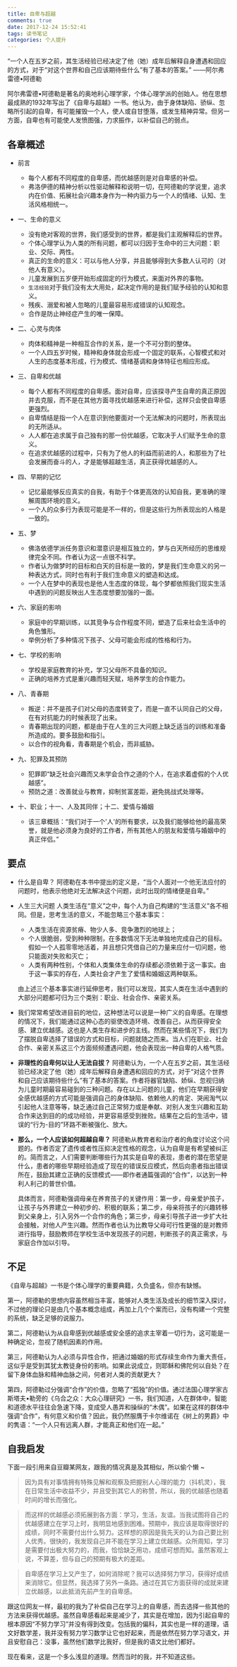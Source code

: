 ```yaml
---
title: 自卑与超越
comments: true
date: 2017-12-24 15:52:41
tags: 读书笔记
categories: 个人提升
---
```

“一个人在五岁之前，其生活经验已经决定了他（她）成年后解释自身遭遇和回应的方式，对于“对这个世界和自己应该期待些什么”有了基本的答案。” ——阿尔弗雷德•阿德勒

<!-- more -->

阿尔弗雷德•阿德勒是著名的奥地利心理学家，个体心理学派的创始人。他在思想最成熟的1932年写出了《自卑与超越》一书。他认为，由于身体缺陷、骄纵、忽略所引起的自卑，有可能摧毁一个人，使人或自甘堕落，或发生精神异常。但另一方面，自卑也有可能使人发愤图强，力求振作，以补偿自己的弱点。


## 各章概述

- 前言
  - 每个人都有不同程度的自卑感，而优越感则是对自卑感的补偿。
  - 弗洛伊德的精神分析以性驱动解释和说明一切，在阿德勒的学说里，追求内在价值、拓展社会兴趣本身作为一种内驱力与一个人的情绪、认知、生活风格相统一。


- 一、生命的意义
  - 没有绝对客观的世界，我们感受到的世界，都是我们主观解释后的世界。
  - 个体心理学认为人类的所有问题，都可以归因于生命中的三大问题：职业、交际、两性。
  - 真正的生命的意义：可以与他人分享，并且能够得到大多数人认可的（对他人有意义）。
  - 儿童发展到五岁便开始形成固定的行为模式，来面对外界的事物。
  - `生活经验`对于我们没有太大用处，起决定作用的是我们赋予经验的认知和意义。
  - 残疾、溺爱和被人忽略的儿童最容易形成错误的认知观念。
  - 合作是防止神经症产生的唯一保障。


- 二、心灵与肉体
  - 肉体和精神是一种相互合作的关系，是一个不可分割的整体。
  - 一个人四五岁时候，精神和身体就会形成一个固定的联系，心智模式和对人生的态度基本形成，行为模式、情绪基调和身体特征也相应形成。


- 三、自卑和优越
  - 每个人都有不同程度的自卑感。面对自卑，应该探寻产生自卑的真正原因并去克服，而不是在其他方面寻找优越感来进行补偿，这样只会使自卑感更强烈。
  - 自卑情结是指一个人在意识到他要面对一个无法解决的问题时，所表现出的无所适从。
  - 人人都在追求属于自己独有的那一份优越感，它取决于人们赋予生命的意义。
  - 在追求优越感的过程中，只有为了他人的利益而前进的人，和那些为了社会发展而奋斗的人，才是能够超越生活，真正获得优越感的人。


- 四、早期的记忆
  - 记忆最能够反应真实的自我，有助于个体更高效的认知自我，更准确的理解周围环境的意义。
  - 一个人的众多行为表现可能是不一样的，但是这些行为所表现出的人格是一致的。


- 五、梦
  - 佛洛依德学派任务意识和潜意识是相互独立的，梦与白天所经历的思维规律完全不同。作者认为这一点很不科学。
  - 作者认为做梦时的目标和白天的目标是一致的，梦是我们生命意义的另一种表达方式，同时也有利于我们生命意义的塑造和达成。
  - 一个人在梦中的表现也是他人生态度的体现，每个梦都依照我们现实生活中遇到的问题反映出人生态度想要加强的一面。


- 六、家庭的影响
  - 家庭中的早期训练，以其竞争与合作程度不同，塑造了后来社会生活中的角色雏形。
  - 举例分析了多种情况下孩子、父母可能会形成的性格和行为。


- 七、学校的影响
  - 学校是家庭教育的补充，学习父母所不具备的知识。
  - 正确的培养方式是重兴趣而轻天赋，培养学生的合作能力。


- 八、青春期
  - 叛逆：并不是孩子们对父母的态度转变了，而是一直不认同自己的父母，在有对抗能力的时候表现了出来。
  - 青春期出现的问题，都是由于在人生的三大问题上缺乏适当的训练和准备所造成的。要多鼓励和指引。
  - 以合作的视角看，青春期是个机会，而非威胁。


- 九、犯罪及其预防
  - 犯罪即“缺乏社会兴趣而又未学会合作之道的个人，在追求着虚假的个人优越感”。
  - 预防之道：改善就业与教育，抑制贫富差距，避免挑战式处理等。


- 十、职业；十一、人及其同伴；十二、爱情与婚姻
  - 该三章概括：“我们对于一个'人'的所有要求，以及我们能够给他的最高荣誉，就是他必须身为良好的工作者，所有其他人的朋友和爱情与婚姻中的真正伴侣。”

## 要点

- 什么是自卑？
阿德勒在本书中提出的定义是，“当个人面对一个他无法应付的问题时，他表示他绝对无法解决这个问题，此时出现的情绪便是自卑。”

- 人生三大问题
  人类生活在“意义”之中，每个人为自己构建的“生活意义”各不相同。但是，思考生活的意义，不能忽略三个基本事实：
  - 人类生活在资源贫瘠、物少人多、竞争激烈的地球上；
  - 个人很脆弱，受到种种限制，在多数情况下无法单独地完成自己的目标。假如一个人孤零零地活着，并且想只凭借自己的力量来应付一切问题，他只能面对失败和灭亡；
  - 人类有两种性别，个体和人类集体生命的存续都必须依赖于这一事实。由于这一事实的存在，人类社会才产生了爱情和婚姻这两种联系。

  由上述三个基本事实进行延伸思考，我们可以发现，其实人类在生活中遇到的大部分问题都可归为三个类别：职业、社会合作、亲密关系。


- 我们常常希望改进目前的地位，这种想法可以说是一种广义的自卑感。在理想的情况下，我们能通过这种心态的驱使改造环境、改善自己，从而获得安全感、建立优越感。这也是人类生存和进步的主线。然而在某些情况下，我们为了摆脱自卑选择了错误的方式和目标，问题就随之而来。当人们在职业、社会合作、亲密关系这三个方面频频遭遇问题，他会表现出一种自卑的人格气质。

- **非理性的自卑何以让人无法自拔？**
阿德勒认为，一个人在五岁之前，其生活经验已经决定了他（她）成年后解释自身遭遇和回应的方式，对于“对这个世界和自己应该期待些什么”有了基本的答案。作者将器官缺陷、娇纵、忽视归纳为儿童时期最容易碰到的三种问题。存在以上问题的儿童，他们在早期获得安全感优越感的方式可能是强调自己的身体缺陷、依赖他人的肯定、哭闹淘气以引起他人注意等等，缺乏通过自己正常努力或是奉献、对别人发生兴趣和互助合作来达到目的的成功经验，并更容易感受到挫败。结果在之后的生活中，错误的“行为-目的”环路不断被强化、放大。

- **那么，一个人应该如何超越自卑？**
阿德勒从教育者和治疗者的角度讨论这个问题的。作者否定了遗传或者性压抑决定性格的观念，认为自卑是有希望被纠正的。简而言之，人们需要判断哪些行为其实是自卑的表现，患者的潜在愿望是什么，患者的哪些早期经验造成了现在的错误反应模式，然后向患者指出错误所在，鼓励其建立正确的反馈模式——即作者通篇强调的“合作”，以达到一种利人利己的普世价值。

  具体而言，阿德勒强调母亲在养育孩子的关键作用：第一步，母亲爱护孩子，让孩子与外界建立一种初步的、积极的联系；第二步，母亲将孩子的兴趣转移到父亲身上，引入另外一个合作的角色；第三步，母亲引导孩子进一步扩大社会接触，对他人产生兴趣。然而作者也认为比教导父母可行性更强的是对教师进行指导，鼓励教师在学校生活中发现孩子的问题，判断孩子的真正需求，与家庭合作加以引导。


## 不足

《自卑与超越》一书是个体心理学的重要典籍，久负盛名，但亦有缺憾。

第一，阿德勒的思想内容虽然相当丰富，能够对人类生活及成长的细节深入探讨，不过他的理论只是由几个基本概念组成，再加上几个个案而已，没有构建一个完整的系统，缺乏足够的说服力。

第二，阿德勒认为从自卑感到优越感或安全感的追求主宰着一切行为，这可能是一种确定论，忽视了随机因素的作用。

第三，阿德勒认为人必须与异性合作，把通过婚姻的形式存续生命作为重大责任，这似乎是受到其犹太教徒身份的影响。如果此说成立，则耶稣和佛陀何以自处？在留下身体血脉和精神血脉之间，何者对人类的贡献更大？

第四，阿德勒过分强调“合作”的价值，忽略了“孤独”的价值。通过法国心理学家古斯塔夫•勒旁的《乌合之众：大众心理研究》一书，我们知道，人在群体中，智能和道德水平往往会急速下降，变成受人愚弄和操纵的“木偶”。如果在这样的群体中强调“合作”，有何意义和价值？因此，我仍然服膺于卡尔维诺在《树上的男爵》中的隽语：“一个人只有远离人群，才能真正和他们在一起。”

## 自我启发

下面一段引用来自豆瓣某网友，跟我的情况真是及其相似，所以偷个懒 ~

> 因为具有对事情拥有特殊见解和观察及把握别人心理的能力（抖机灵），我在日常生活中收益不少，并且受到其它人的称赞，所以，我的优越感也随着时间的增长而强化。

> 而这样的优越感必须拓展到各方面：学习，生活，友谊。当我试图将自己的优越感建立在学习上时，我明显地感到困难。预期中，我应该是取得很好的成绩，同时不需要付出什么努力。这样想的原因是我先天的认为自己要比别人优秀。很快的，我发现自己并不能在学习上建立优越感。众所周知，学习是需要付出极大努力的，而我，恰恰缺乏用功，成绩可想而知。虽然客观上说，不算差，但与自己的预期有极大的差距。

> 自卑感在学习上又产生了，如何消除呢？我可以选择努力学习，获得好成绩来消除它。但显然，我选择了另外一条路。通过在其它方面获得的成就来建立优越感，以此抵消先前产生的自卑感。

跟这位网友一样，最初的我为了补偿自己在学习上的自卑感，而去选择一些其他的方法来获得优越感。虽然自卑感看起来是减少了，其实是在增加，因为引起自卑的根本原因“不努力学习”并没有得到改变。包括我的偏科，其实也是一样的道理，语文好数学差，我并没有努力学习数学让它也好起来，而是依然在努力学习语文，并且安慰自己：没事，虽然他们数学比我好，但是我的语文比他们都好。

现在看来，这是一个多么浅显的道理。然而当时的我，并不知道这些。
